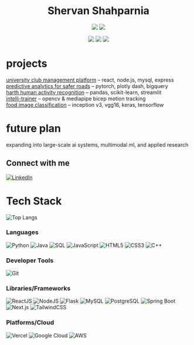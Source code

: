 <h1 align="center">Shervan Shahparnia</h1>
<p align="center">
  <img src="https://img.shields.io/badge/M.S.%20Artificial%20Intelligence-SJSU-blue?style=for-the-badge&logo=google-scholar&logoColor=white">
  <img src="https://img.shields.io/badge/Data%20Science-B.S.-green?style=for-the-badge&logo=google-scholar&logoColor=white">
</p>
 
<p align="center">
  <img src="https://img.shields.io/badge/Machine%20Learning-Exploration-orange?style=for-the-badge&logo=pytorch&logoColor=white">
  <img src="https://img.shields.io/badge/Computer%20Vision-OpenCV-blue?style=for-the-badge&logo=opencv&logoColor=white">
  <img src="https://img.shields.io/badge/Applied%20Math-AI%2FSoftware-purple?style=for-the-badge&logo=apache-spark&logoColor=white">
</p>


# projects  

[university club management platform](https://github.com/Daoranger/Club-Hub) – react, node.js, mysql, express  
[predictive analytics for safer roads](https://github.com/SShahparnia/traffic-analysis) – pytorch, plotly dash, bigquery  
[harth human activity recognition](https://github.com/SShahparnia/HARTH-Human-Activity-Recognition) – pandas, scikit-learn, streamlit  
[intelli-trainer](https://github.com/SShahparnia/intelli-trainer) – opencv & mediapipe bicep motion tracking  
[food image classification](https://github.com/SShahparnia/Food-Image-Classification) – inception v3, vgg16, keras, tensorflow  

# future plan  
expanding into large-scale ai systems, multimodal ml, and applied research  


## Connect with me
[![LinkedIn](https://img.shields.io/badge/LinkedIn-%230077B5.svg?logo=linkedin&logoColor=white)](https://www.linkedin.com/in/shervan-shahparnia/)

# Tech Stack

![Top Langs](https://github-readme-stats.vercel.app/api/top-langs/?username=SShahparnia&layout=pie&hide=Jupyter%20Notebook)


### **Languages**
![Python](https://img.shields.io/badge/python-%233776AB.svg?style=for-the-badge&logo=python&logoColor=white) 
![Java](https://img.shields.io/badge/java-%23ED8B00.svg?style=for-the-badge&logo=java&logoColor=white) 
![SQL](https://img.shields.io/badge/sql-%2307405e.svg?style=for-the-badge&logo=postgresql&logoColor=white) 
![JavaScript](https://img.shields.io/badge/javascript-%23323330.svg?style=for-the-badge&logo=javascript&logoColor=%23F7DF1E) 
![HTML5](https://img.shields.io/badge/html5-%23E34F26.svg?style=for-the-badge&logo=html5&logoColor=white) 
![CSS3](https://img.shields.io/badge/css3-%231572B6.svg?style=for-the-badge&logo=css3&logoColor=white) 
![C++](https://img.shields.io/badge/c++-%2300599C.svg?style=for-the-badge&logo=c%2B%2B&logoColor=white)

### **Developer Tools**
![Git](https://img.shields.io/badge/git-%23F05033.svg?style=for-the-badge&logo=git&logoColor=white) 

### **Libraries/Frameworks**
![ReactJS](https://img.shields.io/badge/react-%2320232a.svg?style=for-the-badge&logo=react&logoColor=%2361DAFB) 
![NodeJS](https://img.shields.io/badge/node.js-6DA55F?style=for-the-badge&logo=node.js&logoColor=white) 
![Flask](https://img.shields.io/badge/flask-%23000.svg?style=for-the-badge&logo=flask&logoColor=white) 
![MySQL](https://img.shields.io/badge/MySQL-4479A1?style=for-the-badge&logo=mysql&logoColor=white)
![PostgreSQL](https://img.shields.io/badge/PostgreSQL-4169E1?style=for-the-badge&logo=postgresql&logoColor=white)
![Spring Boot](https://img.shields.io/badge/Spring_Boot-6DB33F?style=for-the-badge&logo=springboot&logoColor=white)
![Next.js](https://img.shields.io/badge/next.js-000?style=for-the-badge&logo=next.js&logoColor=white)
![TailwindCSS](https://img.shields.io/badge/tailwindcss-38B2AC?style=for-the-badge&logo=tailwind-css&logoColor=white)

### **Platforms/Cloud**
![Vercel](https://img.shields.io/badge/vercel-000?style=for-the-badge&logo=vercel&logoColor=white)
![Google Cloud](https://img.shields.io/badge/googlecloud-4285F4?style=for-the-badge&logo=googlecloud&logoColor=white)
![AWS](https://img.shields.io/badge/AWS-232F3E?style=for-the-badge&logo=amazon-aws&logoColor=white)
